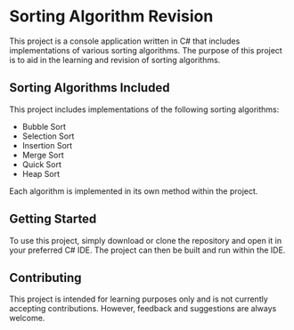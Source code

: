 # Sorting Algorithm Revision

This project is a console application written in C# that includes implementations of various sorting algorithms. The purpose of this project is to aid in the learning and revision of sorting algorithms.

## Sorting Algorithms Included

This project includes implementations of the following sorting algorithms:

- Bubble Sort
- Selection Sort
- Insertion Sort
- Merge Sort
- Quick Sort
- Heap Sort

Each algorithm is implemented in its own method within the project.

## Getting Started

To use this project, simply download or clone the repository and open it in your preferred C# IDE. The project can then be built and run within the IDE.

## Contributing

This project is intended for learning purposes only and is not currently accepting contributions. However, feedback and suggestions are always welcome.
